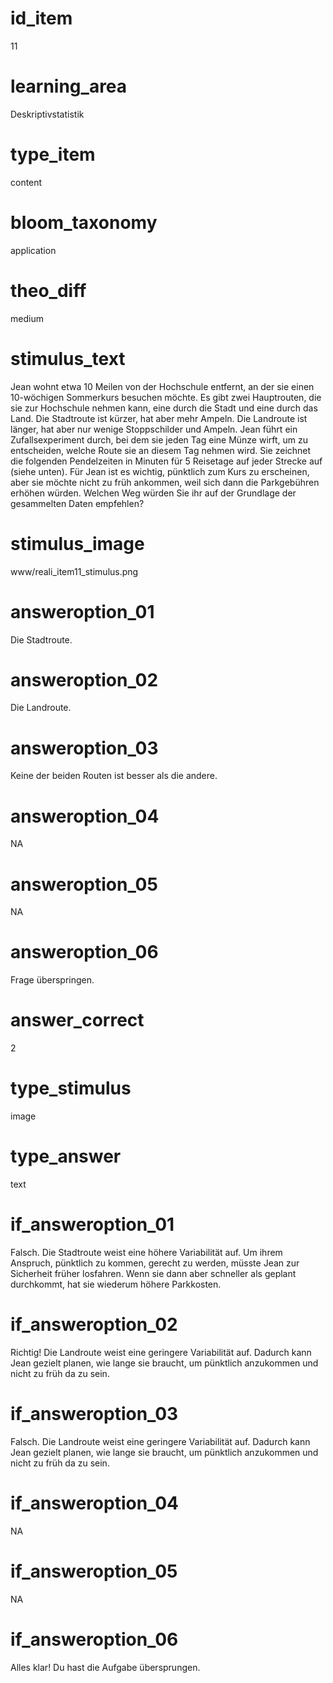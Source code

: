 # id_item
11

# learning_area
Deskriptivstatistik

# type_item
content

# bloom_taxonomy
application

# theo_diff
medium

# stimulus_text
Jean wohnt etwa 10 Meilen von der Hochschule entfernt, an der sie einen 10-wöchigen Sommerkurs besuchen möchte. Es gibt zwei Hauptrouten, die sie zur Hochschule nehmen kann, eine durch die Stadt und eine durch das Land. Die Stadtroute ist kürzer, hat aber mehr Ampeln. Die Landroute ist länger, hat aber nur wenige Stoppschilder und Ampeln. Jean führt ein Zufallsexperiment durch, bei dem sie jeden Tag eine Münze wirft, um zu entscheiden, welche Route sie an diesem Tag nehmen wird. Sie zeichnet die folgenden Pendelzeiten in Minuten für 5 Reisetage auf jeder Strecke auf (siehe unten). Für Jean ist es wichtig, pünktlich zum Kurs zu erscheinen, aber sie möchte nicht zu früh ankommen, weil sich dann die Parkgebühren erhöhen würden. Welchen Weg würden Sie ihr auf der Grundlage der gesammelten Daten empfehlen?

# stimulus_image
www/reali_item11_stimulus.png

# answeroption_01
Die Stadtroute.

# answeroption_02
Die Landroute.

# answeroption_03
Keine der beiden Routen ist besser als die andere.

# answeroption_04
NA

# answeroption_05
NA

# answeroption_06
Frage überspringen.

# answer_correct
2

# type_stimulus
image

# type_answer
text

# if_answeroption_01
Falsch. Die Stadtroute weist eine höhere Variabilität auf. Um ihrem Anspruch, pünktlich zu kommen, gerecht zu werden, müsste Jean zur Sicherheit früher losfahren. Wenn sie dann aber schneller als geplant durchkommt, hat sie wiederum höhere Parkkosten.

# if_answeroption_02
Richtig! Die Landroute weist eine geringere Variabilität auf. Dadurch kann Jean gezielt planen, wie lange sie braucht, um pünktlich anzukommen und nicht zu früh da zu sein.

# if_answeroption_03
Falsch. Die Landroute weist eine geringere Variabilität auf. Dadurch kann Jean gezielt planen, wie lange sie braucht, um pünktlich anzukommen und nicht zu früh da zu sein.

# if_answeroption_04
NA

# if_answeroption_05
NA

# if_answeroption_06
Alles klar! Du hast die Aufgabe übersprungen.

